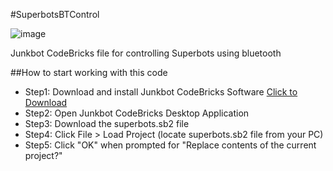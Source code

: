 #SuperbotsBTControl

![image](http://www.junkbot.co/wp-content/themes/junkbot/images/logo.png)

Junkbot CodeBricks file for controlling Superbots using bluetooth


##How to start working with this code
- Step1: Download and install Junkbot CodeBricks Software [Click to Download](http://www.junkbot.co/#download)
- Step2: Open Junkbot CodeBricks Desktop Application
- Step3: Download the superbots.sb2 file
- Step4: Click File > Load Project (locate superbots.sb2 file from your PC)
- Step5: Click "OK" when prompted for "Replace contents of the current project?"
 
